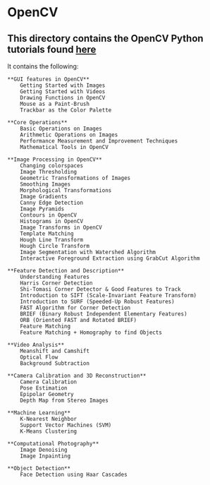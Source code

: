 # OpenCV

## This directory contains the OpenCV Python tutorials found [here](https://opencv-python-tutroals.readthedocs.io/en/latest/index.html "opencv-python tutorials")

It contains the following:

    **GUI features in OpenCV**
        Getting Started with Images
        Getting Started with Videos
        Drawing Functions in OpenCV
        Mouse as a Paint-Brush
        Trackbar as the Color Palette

    **Core Operations**
        Basic Operations on Images
        Arithmetic Operations on Images
        Performance Measurement and Improvement Techniques
        Mathematical Tools in OpenCV

    **Image Processing in OpenCV**
        Changing colorspaces
        Image Thresholding
        Geometric Transformations of Images
        Smoothing Images
        Morphological Transformations
        Image Gradients
        Canny Edge Detection
        Image Pyramids
        Contours in OpenCV
        Histograms in OpenCV
        Image Transforms in OpenCV
        Template Matching
        Hough Line Transform
        Hough Circle Transform
        Image Segmentation with Watershed Algorithm
        Interactive Foreground Extraction using GrabCut Algorithm

    **Feature Detection and Description**
        Understanding Features
        Harris Corner Detection
        Shi-Tomasi Corner Detector & Good Features to Track
        Introduction to SIFT (Scale-Invariant Feature Transform)
        Introduction to SURF (Speeded-Up Robust Features)
        FAST Algorithm for Corner Detection
        BRIEF (Binary Robust Independent Elementary Features)
        ORB (Oriented FAST and Rotated BRIEF)
        Feature Matching
        Feature Matching + Homography to find Objects

    **Video Analysis**
        Meanshift and Camshift
        Optical Flow
        Background Subtraction

    **Camera Calibration and 3D Reconstruction**
        Camera Calibration
        Pose Estimation
        Epipolar Geometry
        Depth Map from Stereo Images

    **Machine Learning**
        K-Nearest Neighbor
        Support Vector Machines (SVM)
        K-Means Clustering

    **Computational Photography**
        Image Denoising
        Image Inpainting

    **Object Detection**
        Face Detection using Haar Cascades
